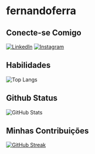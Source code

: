 # fernandoferra

## Conecte-se Comigo
[![LinkedIn](https://img.shields.io/badge/LinkedIn-000?style=for-the-badge&logo=linkedin&logoColor=0E76A8)](www.linkedin.com/in/fernando-ferra-augusto)
	[![Instagram](https://img.shields.io/badge/Instagram-000?style=for-the-badge&logo=instagram)](https://www.instagram.com/fernandofeco)

## Habilidades
![Top Langs](https://github-readme-stats-git-masterrstaa-rickstaa.vercel.app/api/top-langs/?username=SEUUSERNAME&bg_color=000&border_color=30A3DC&title_color=E94D5F&text_color=FFF)

## Github Status
![GitHub Stats](https://github-readme-stats.vercel.app/api?username=fernandoferra&theme=transparent&bg_color=000&border_color=30A3DC&show_icons=true&icon_color=30A3DC&title_color=E94D5F&text_color=FFF)

## Minhas Contribuições
[![GitHub Streak](https://streak-stats.demolab.com/?user=SEUUSERNAME&theme=bear&background=000&border=30A3DC&dates=FFF)](https://git.io/streak-stats)